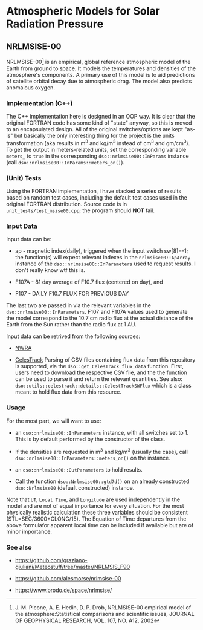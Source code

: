 # Atmospheric Models for Solar Radiation Pressure

## NRLMSISE-00

NRLMSISE-00[^1] is an empirical, global reference atmospheric model of the Earth 
from ground to space. It models the temperatures and densities of the atmosphere's 
components. A primary use of this model is to aid predictions of satellite 
orbital decay due to atmospheric drag. The model also predicts anomalous oxygen. 

[^1]: J. M. Picone, A. E. Hedin, D. P. Drob, NRLMSISE-00 empirical model of the 
atmosphere:Statistical comparisons and scientific issues, JOURNAL OF GEOPHYSICAL 
RESEARCH, VOL. 107, NO. A12, 2002

### Implementation (C++)

The C++ implementation here is designed in an OOP way. It is clear that the 
original FORTRAN code has some kind of "state" anyway, so this is moved to an 
encapsulated design. All of the original switches/options are kept "as-is" 
but basically the only interesting thing for the project is the units 
transformation (aka results in m<sup>3</sup> and kg/m<sup>3</sup> instead of 
cm<sup>3</sup> and gm/cm<sup>3</sup>). To get the output in meters-related units, 
set the corresponding variable `meters_` to `true` in the corresponding 
`dso::nrlmsise00::InParams` instance (call `dso::nrlmsise00::InParams::meters_on()`).

### (Unit) Tests

Using the FORTRAN implementation, i have stacked a series of results based on 
random test cases, including the default test cases used in the original 
FORTRAN distribution. Source code is in `unit_tests/test_msise00.cpp`; the 
program should **NOT** fail.

### Input Data

Input data can be:
  
  * ap - magnetic index(daily), triggered when the input switch sw[8]=-1; the
    function(s) will expect relevant indexes in the `nrlmsise00::ApArray` 
    instance of the `dso::nrlmsise00::InParameters` used to request results. 
    I don't really know wtf this is.

  * F107A - 81 day average of F10.7 flux (centered on day), and

  * F107 - DAILY F10.7 FLUX FOR PREVIOUS DAY

The last two are passed in via the relevant variables in the 
`dso::nrlmsise00::InParameters`. F107 and F107A values used to generate the 
model correspond to the 10.7 cm radio flux at the actual distance of the Earth
from the Sun rather than the radio flux at 1 AU.

Input data can be retrived from the following sources:

  * [NWRA](https://spawx.nwra.com/spawx/env_latest.html)

  * [CelesTrack](https://celestrak.org/SpaceData/) Parsing of CSV files 
   containing flux data from this repository is supported, via the 
   `dso::get_CelesTrack_flux_data` function. First, users need to download 
   the respective CSV file, and the the function can be used to parse it and 
   return the relevant quantities. See also: 
   `dso::utils::celestrack::details::CelestTrackSWFlux` which is a class 
   meant to hold flux data from this resource.

### Usage

For the most part, we will want to use:
  
  * an `dso::nrlmsise00::InParameters` instance, with all switches set to 1. 
    This is by default performed by the constructor of the class.

  * If the densities are requested in m<sup>3</sup> and kg/m<sup>3</sup> 
    (usually the case), call `dso::nrlmsise00::InParameters::meters_on()` on 
    the instance.
  
  * an `dso::nrlmsise00::OutParameters` to hold results.

  * Call the function `dso::Nrlmsise00::gtd7d()` on an already constructed 
    `dso::Nrlmsise00` (defualt constructed) instance.

Note that `UT`, `Local Time`, and `Longitude` are used independently in the
model and are not of equal importance for every situation. For the most 
physically realistic calculation these three variables should be consistent 
(STL=SEC/3600+GLONG/15). The Equation of Time departures from the above 
formulafor apparent local time can be included if available but are of minor 
importance.

### See also

  * https://github.com/graziano-giuliani/Meteostuff/tree/master/NRLMSIS_F90
  
  * https://github.com/alesmorse/nrlmsise-00

  * https://www.brodo.de/space/nrlmsise/
